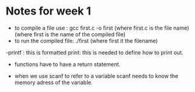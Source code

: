 # Notes for week 1

- to compile a file use : gcc first.c -o first  (where first.c is the file name) (where first is the name of the compiled file)
- to run the compiled file: ./first (where first it the filename)

-printf : this is formatted print: this is needed to define how to print out.
- functions have to have a return statement.

- when we use scanf to refer to a variable scanf needs to know the memory adress of the variable.